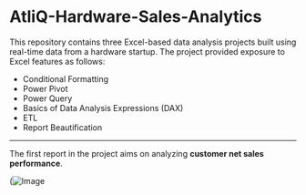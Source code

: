 # AtliQ-Hardware-Sales-Analytics
This repository contains three Excel-based data analysis projects built using real-time data from a hardware startup. The project provided exposure to Excel features as follows: 
+ Conditional Formatting
+ Power Pivot
+ Power Query
+ Basics of Data Analysis Expressions (DAX)
+ ETL
+ Report Beautification
---
The first report in the project aims on analyzing **customer net sales performance**.

(![Image](https://github.com/user-attachments/assets/48075df2-2d24-4e4f-b626-c4885d0460e3)
